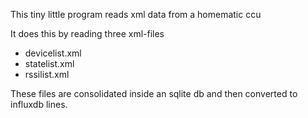 
This tiny little program reads xml data from a homematic ccu

It does this by reading three xml-files

- devicelist.xml
- statelist.xml
- rssilist.xml

These files are consolidated inside an sqlite db and then converted to influxdb lines.
